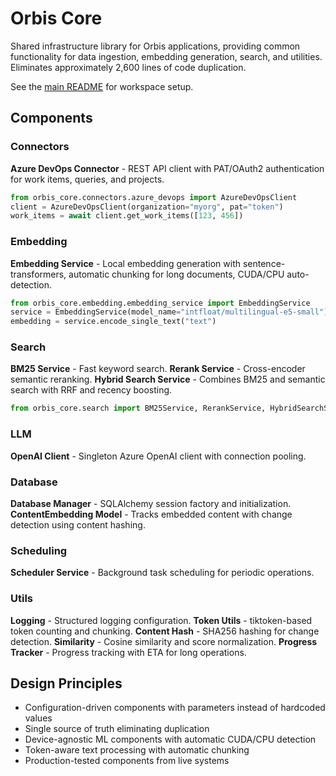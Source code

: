 # Orbis Core

Shared infrastructure library for Orbis applications, providing common functionality for data ingestion, embedding generation, search, and utilities. Eliminates approximately 2,600 lines of code duplication.

See the [main README](../README.md) for workspace setup.

## Components

### Connectors
**Azure DevOps Connector** - REST API client with PAT/OAuth2 authentication for work items, queries, and projects.

```python
from orbis_core.connectors.azure_devops import AzureDevOpsClient
client = AzureDevOpsClient(organization="myorg", pat="token")
work_items = await client.get_work_items([123, 456])
```

### Embedding
**Embedding Service** - Local embedding generation with sentence-transformers, automatic chunking for long documents, CUDA/CPU auto-detection.

```python
from orbis_core.embedding.embedding_service import EmbeddingService
service = EmbeddingService(model_name="intfloat/multilingual-e5-small")
embedding = service.encode_single_text("text")
```

### Search
**BM25 Service** - Fast keyword search.
**Rerank Service** - Cross-encoder semantic reranking.
**Hybrid Search Service** - Combines BM25 and semantic search with RRF and recency boosting.

```python
from orbis_core.search import BM25Service, RerankService, HybridSearchService
```

### LLM
**OpenAI Client** - Singleton Azure OpenAI client with connection pooling.

### Database
**Database Manager** - SQLAlchemy session factory and initialization.
**ContentEmbedding Model** - Tracks embedded content with change detection using content hashing.

### Scheduling
**Scheduler Service** - Background task scheduling for periodic operations.

### Utils
**Logging** - Structured logging configuration.
**Token Utils** - tiktoken-based token counting and chunking.
**Content Hash** - SHA256 hashing for change detection.
**Similarity** - Cosine similarity and score normalization.
**Progress Tracker** - Progress tracking with ETA for long operations.

## Design Principles

- Configuration-driven components with parameters instead of hardcoded values
- Single source of truth eliminating duplication
- Device-agnostic ML components with automatic CUDA/CPU detection
- Token-aware text processing with automatic chunking
- Production-tested components from live systems

